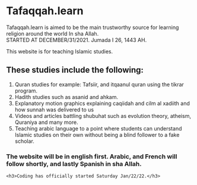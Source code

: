 # Tafaqqah.learn
Tafaqqah.learn is aimed to be the main trustworthy source for learning religion around the world In sha Allah.  
STARTED AT DECEMBER/31/2021.  Jumada I 26, 1443 AH.

This website is for teaching Islamic studies.</h1>
    <h2>These studies include the following:</h2>
    <ol>
        <li>Quran studies for example: Tafsiir, and itqaanul quran using the tikrar program.</li>
        <li>Hadith studies such as asanid and ahkam.</li>
        <li>Explanatory motion graphics explaining caqiidah and cilm al xadiith and how sunnah was delivered to us</li>
        <li>Videos and articles battling shubuhat such as evolution theory, atheism, Quraniya and many more.</li>
        <li>Teaching arabic language to a point where students can understand Islamic studies on their own without being a blind follower to a fake scholar.</li>
    </ol>
    <h3>The website will be in english first. Arabic, and French will follow shortly, and lastly Spanish in sha Allah.</h3>

    <h3>Coding has officially started Saturday Jan/22/22.</h3>
